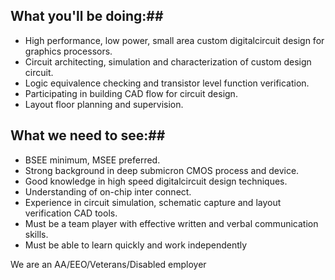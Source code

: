## What you'll be doing:##

- High performance, low power, small area custom digitalcircuit design for graphics processors.
- Circuit architecting, simulation and characterization of custom design circuit.
- Logic equivalence checking and transistor level function verification.
- Participating in building CAD flow for circuit design.
- Layout floor planning and supervision.
 
## What we need to see:##
- BSEE minimum, MSEE preferred.
- Strong background in deep submicron CMOS process and device.
- Good knowledge in high speed digitalcircuit design techniques.
- Understanding of on-chip inter connect.
- Experience in circuit simulation, schematic capture and layout verification CAD tools.
- Must be a team player with effective written and verbal communication skills.
- Must be able to learn quickly and work independently

We are an AA/EEO/Veterans/Disabled employer
